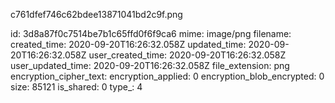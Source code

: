 c761dfef746c62bdee13871041bd2c9f.png

id: 3d8a87f0c7514be7b1c65ffd0f6f9ca6
mime: image/png
filename: 
created_time: 2020-09-20T16:26:32.058Z
updated_time: 2020-09-20T16:26:32.058Z
user_created_time: 2020-09-20T16:26:32.058Z
user_updated_time: 2020-09-20T16:26:32.058Z
file_extension: png
encryption_cipher_text: 
encryption_applied: 0
encryption_blob_encrypted: 0
size: 85121
is_shared: 0
type_: 4